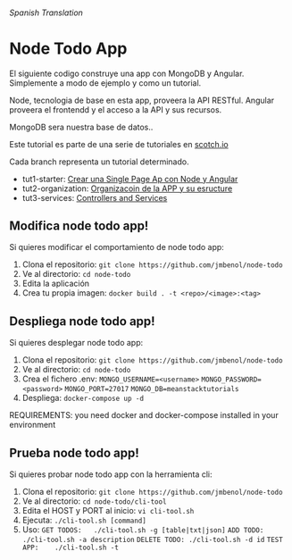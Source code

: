 ###### Spanish Translation

# Node Todo App

El siguiente codigo construye una app con MongoDB y Angular. Simplemente a modo de ejemplo y como un tutorial.

Node, tecnologia de base en esta app, proveera la API RESTful. Angular proveera el frontendd y el acceso a la API y sus recursos.

MongoDB sera nuestra base de datos..

Este tutorial es parte de una serie de tutoriales en [scotch.io](http://scotch.io)

Cada branch representa un tutorial determinado.
- tut1-starter: [Crear una Single Page Ap con Node y Angular](https://scotch.io/tutorials/creating-a-single-page-todo-app-with-node-and-angular)
- tut2-organization: [Organizacoin de la APP y su esructure](https://scotch.io/tutorials/node-and-angular-to-do-app-application-organization-and-structure)
- tut3-services: [Controllers and Services](https://scotch.io/tutorials/node-and-angular-to-do-app-controllers-and-services)

## Modifica node todo app!

Si quieres modificar el comportamiento de node todo app:

1. Clona el repositorio: `git clone https://github.com/jmbenol/node-todo`
2. Ve al directorio: `cd node-todo`
3. Edita la aplicación
4. Crea tu propia imagen: `docker build . -t <repo>/<image>:<tag>`

## Despliega node todo app!

Si quieres desplegar node todo app:

1. Clona el repositorio: `git clone https://github.com/jmbenol/node-todo`
2. Ve al directorio: `cd node-todo`
3. Crea el fichero .env:
`MONGO_USERNAME=<username>`
`MONGO_PASSWORD=<password>`
`MONGO_PORT=27017`
`MONGO_DB=meanstacktutorials`
1. Despliega: `docker-compose up -d`

REQUIREMENTS: you need docker and docker-compose installed in your environment

## Prueba node todo app!

Si quieres probar node todo app con la herramienta cli:

1. Clona el repositorio: `git clone https://github.com/jmbenol/node-todo`
2. Ve al directorio: `cd node-todo/cli-tool`
3. Edita el HOST y PORT al inicio: `vi cli-tool.sh`
4. Ejecuta: `./cli-tool.sh [command]`
5. Uso:
`GET TODOS:   ./cli-tool.sh -g [table|txt|json]`
`ADD TODO:    ./cli-tool.sh -a description`
`DELETE TODO: ./cli-tool.sh -d id`
`TEST APP:    ./cli-tool.sh -t`

